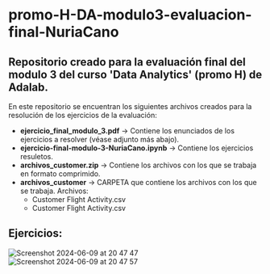# promo-H-DA-modulo3-evaluacion-final-NuriaCano

## Repositorio creado para la evaluación final del modulo 3 del curso 'Data Analytics' (promo H) de Adalab.
En este repositorio se encuentran los siguientes archivos creados para la resolución de los ejercicios de la evaluación:

 - **ejercicio_final_modulo_3.pdf** -> Contiene los enunciados de los ejercicios a resolver (véase adjunto más abajo).
 - **ejercicio-final-modulo-3-NuriaCano.ipynb** -> Contiene los ejercicios resuletos.
 - **archivos_customer.zip** -> Contiene los archivos con los que se trabaja en formato comprimido.
 - **archivos_customer** -> CARPETA que contiene los archivos con los que se trabaja. Archivos:
   - Customer Flight Activity.csv
   - Customer Flight Activity.csv

## Ejercicios:

![Screenshot 2024-06-09 at 20 47 47](https://github.com/nuriancg/promo-H-DA-modulo3-evaluacion-final-NuriaCano/assets/163455143/e30b592a-f7a3-4d72-8d7b-f95756669af0)
![Screenshot 2024-06-09 at 20 47 57](https://github.com/nuriancg/promo-H-DA-modulo3-evaluacion-final-NuriaCano/assets/163455143/49ffc1ec-7e35-4166-a28c-8b2b7cfb00e8)


